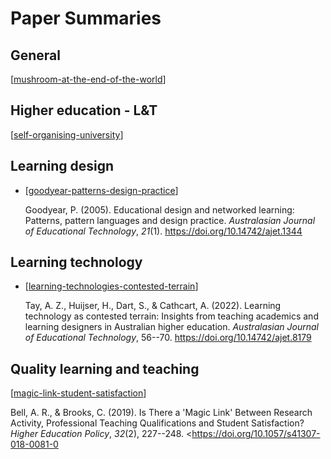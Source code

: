 # Paper Summaries

## General

[[mushroom-at-the-end-of-the-world]]

## Higher education - L&T

[[self-organising-university]]

## Learning design

- [[goodyear-patterns-design-practice]]

	Goodyear, P. (2005). Educational design and networked learning: Patterns, pattern languages and design practice. *Australasian Journal of Educational Technology*, *21*(1). <https://doi.org/10.14742/ajet.1344>

## Learning technology

- [[learning-technologies-contested-terrain]]

	Tay, A. Z., Huijser, H., Dart, S., & Cathcart, A. (2022). Learning technology as contested terrain: Insights from teaching academics and learning designers in Australian higher education. *Australasian Journal of Educational Technology*, 56--70. <https://doi.org/10.14742/ajet.8179>


## Quality learning and teaching

[[magic-link-student-satisfaction]]

Bell, A. R., & Brooks, C. (2019). Is There a 'Magic Link' Between Research Activity, Professional Teaching Qualifications and Student Satisfaction? *Higher Education Policy*, *32*(2), 227--248\. <https://doi.org/10.1057/s41307-018-0081-0


[//begin]: # "Autogenerated link references for markdown compatibility"
[mushroom-at-the-end-of-the-world]: <Paper Summaries/mushroom-at-the-end-of-the-world> "The Mushroom at the End of the World"
[self-organising-university]: <Paper Summaries/self-organising-university> "Self-organising university"
[goodyear-patterns-design-practice]: <Paper Summaries/goodyear-patterns-design-practice> "Patterns, pattern languages and design practice"
[learning-technologies-contested-terrain]: <Paper Summaries/learning-technologies-contested-terrain> "Learning technology as contested terrain: Insights from teaching academics and learning designers in Australian higher education"
[magic-link-student-satisfaction]: <Paper Summaries/magic-link-student-satisfaction> "Is there a 'magic link' between research activity...and student satisfaction"
[//end]: # "Autogenerated link references"